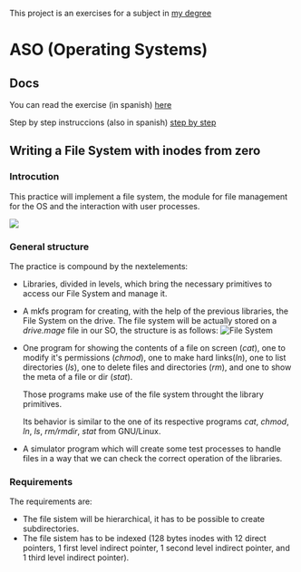 This project is an exercises for a subject in [my degree](http://eps.uib.es/est_estudi.php?idest=3)

ASO (Operating Systems)
=======================

Docs
----

You can read the exercise (in spanish) [here](raw/master/docs/enunciado.html)

Step by step instruccions (also in spanish) [step by step](raw/master/docs/pasoapaso.html)


Writing a File System with inodes from zero
-------------------------------------------

### Introcution

This practice will implement a file system, the module for file management for the OS and the interaction with user processes.

![](/docs/enunciado_files/esquema2009.png)

### General structure

The practice is compound by the nextelements:

 *  Libraries, divided in levels, which bring the necessary primitives to access our File
    System and manage it.
 *  A mkfs program for creating, with the help of the previous libraries, the File System
    on the drive. The file system will be actually stored on a *drive.mage* file in our SO,
    the structure is as follows:
    ![File System](/docs/enunciado_files/sistema_ficheros.png)
 *  One program for showing the contents of a file on screen (*cat*), one to modify it's
    permissions (*chmod*), one to make hard links(*ln*), one to list directories (*ls*),
    one to delete files and directories (*rm*), and one to show the meta of a file or dir
    (*stat*).

    Those programs make use of the file system throught the library primitives.

    Its behavior is similar to the one of its respective programs _cat_, _chmod_, _ln_,
    _ls_, _rm/rmdir_, _stat_ from GNU/Linux.
 *  A simulator program which will create some test processes to handle files in a way
    that we can check the correct operation of the libraries.


### Requirements

The requirements are:

 *  The file sistem will be hierarchical, it has to be possible to create subdirectories.
 *  The file sistem has to be indexed (128 bytes inodes with 12 direct pointers, 1 first
    level indirect pointer, 1 second level indirect pointer, and 1 third level indirect
    pointer).
